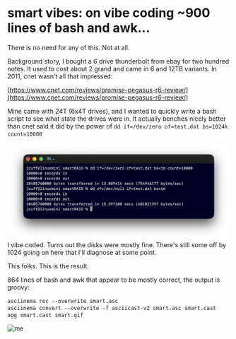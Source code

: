 # smart vibes: on vibe coding ~900 lines of bash and awk... 

There is no need for any of this.  Not at all.  

Background story, I bought a 6 drive thunderbolt from ebay for two hundred notes. It used to cost about 2 grand and came in 6 and 12TB variants.  In 2011, cnet wasn't all that impressed:  

[https://www.cnet.com/reviews/promise-pegasus-r6-review/](https://www.cnet.com/reviews/promise-pegasus-r6-review/)

Mine came with 24T (6x4T drives), and I wanted to quickly write a bash script to see what state the drives were in.  It actually benches nicely better than cnet said it did by the power of ```dd if=/dev/zero of=test.dat bs=1024k count=10000```

![me](https://github.com/DrCuff/smart/blob/main/bench.png)
I vibe coded.  Turns out the disks were mostly fine.  There's still some off by 1024 going on here that I'll diagnose at some point.

This folks.  This is the result:

864 lines of bash and awk that appear to be mostly correct, the output is groovy:

```
asciinema rec --overwrite smart.asc
asciinema convert --overwrite -f asciicast-v2 smart.asc smart.cast
agg smart.cast smart.gif
```


![me](https://github.com/DrCuff/smart/blob/main/smart.gif)
